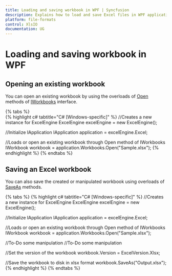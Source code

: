 ```yaml
---
title: Loading and saving workbook in WPF | Syncfusion
description: Explains how to load and save Excel files in WPF applications using Syncfusion Excel library.
platform: file-formats
control: XlsIO
documentation: UG
---
```

# Loading and saving workbook in WPF

## Opening an existing workbook

You can open an existing workbook by using the overloads of [Open](https://help.syncfusion.com/cr/file-formats/Syncfusion.XlsIO.IWorkbooks.html#Syncfusion_XlsIO_IWorkbooks_Open_System_String_) methods of [IWorkbooks](https://help.syncfusion.com/cr/file-formats/Syncfusion.XlsIO.IWorkbooks.html) interface.

{% tabs %}  
{% highlight c# tabtitle="C# [Windows-specific]" %}
//Creates a new instance for ExcelEngine
ExcelEngine excelEngine = new ExcelEngine();

//Initialize IApplication
IApplication application = excelEngine.Excel;

//Loads or open an existing workbook through Open method of IWorkbooks
IWorkbook workbook = application.Workbooks.Open("Sample.xlsx");
{% endhighlight %}
{% endtabs %}

## Saving an Excel workbook

You can also save the created or manipulated workbook using overloads of [SaveAs](https://help.syncfusion.com/cr/file-formats/Syncfusion.XlsIO.IWorkbook.html#Syncfusion_XlsIO_IWorkbook_SaveAs_System_String_System_Web_HttpResponse_Syncfusion_XlsIO_ExcelDownloadType_Syncfusion_XlsIO_ExcelHttpContentType_) methods.

{% tabs %}
{% highlight c# tabtitle="C# [Windows-specific]" %}
//Creates a new instance for ExcelEngine
ExcelEngine excelEngine = new ExcelEngine();

//Initialize IApplication
IApplication application = excelEngine.Excel;

//Loads or open an existing workbook through Open method of IWorkbooks
IWorkbook workbook = application.Workbooks.Open("Sample.xlsx");

//To-Do some manipulation
//To-Do some manipulation

//Set the version of the workbook
workbook.Version = ExcelVersion.Xlsx;

//Save the workbook to disk in xlsx format
workbook.SaveAs("Output.xlsx");
{% endhighlight %}
{% endtabs %} 
